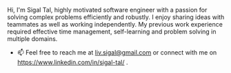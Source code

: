 Hi, I'm Sigal Tal, highly motivated software engineer with a passion for solving complex problems efficiently and robustly.
I enjoy sharing ideas with teammates as well as working independently. My previous work experience
required effective time management, self-learning and problem solving in multiple domains.

- 📫 Feel free to reach me at liv.sigal@gmail.com or connect with me on https://www.linkedin.com/in/sigal-tal/ .
